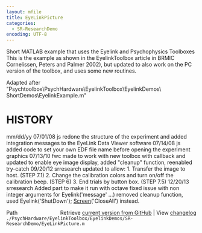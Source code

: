```yaml
---
layout: mfile
title: EyeLinkPicture
categories:
  - SR-ResearchDemo
encoding: UTF-8
---
```


 Short MATLAB example that uses the Eyelink and Psychophysics Toolboxes
 This is the example as shown in the EyelinkToolbox article in BRMIC
 Cornelissen, Peters and Palmer 2002), but updated to also work on the
 PC version of the toolbox, and uses some new routines.

 Adapted after "Psychtoolbox\\PsychHardware\\EyelinkToolbox\\EyelinkDemos\\
 ShortDemos\\EyelinkExample.m"

#  HISTORY

 mm/dd/yy
 07/01/08 js    redone the structure of the experiment and added
        integration messages to the EyeLink Data Viewer software
 07/14/08 js    added code to set your own EDF file name before opening
        the experiment graphics
 07/13/10  fwc made to work with new toolbox with callback and updated to
               enable eye image display, added "cleanup" function,
               reenabled try-catch
 09/20/12 srresearch updated to allow:
               1\. Transfer the image to host. (STEP 7.1)
               2\. Change the calibration colors and turn on/off the
                   calibration beep. (STEP 6)
               3\. End trials by button box. (STEP 7.5)
 12/20/13  srresearch
                Added part to make it run with octave
                fixed issue with non integer arguments for Eyelink('message' ...)
                removed cleanup function, used Eyelink('ShutDown'); [Screen](/docs/Screen)('CloseAll') instead.



<div class="code_header" style="text-align:right;">
  <span style="float:left;">Path&nbsp;&nbsp;</span> <span class="counter">Retrieve <a href=
  "https://raw.github.com/Psychtoolbox-3/Psychtoolbox-3/beta/./PsychHardware/EyelinkToolbox/EyelinkDemos/SR-ResearchDemo/EyeLinkPicture.m">current version from GitHub</a> | View <a href=
  "https://github.com/Psychtoolbox-3/Psychtoolbox-3/commits/beta/./PsychHardware/EyelinkToolbox/EyelinkDemos/SR-ResearchDemo/EyeLinkPicture.m">changelog</a></span>
</div>
<div class="code">
  <code>./PsychHardware/EyelinkToolbox/EyelinkDemos/SR-ResearchDemo/EyeLinkPicture.m</code>
</div>
